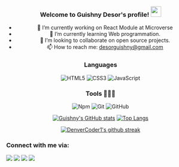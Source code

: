 <section align="center">

<h3 align="center">
  Welcome to Guishny Desor's profile!
  <img src="https://media.giphy.com/media/hvRJCLFzcasrR4ia7z/giphy.gif" width="28">
</h3>

- 🔭 I’m currently working on React Module at Microverse
- 🌱 I’m currently learning Web programmation.
- 👯 I’m looking to collaborate on open source projects.
- 📫 How to reach me: desorguishny@gmail.com

### Languages 

![HTML5](https://icongr.am/devicon/html5-original.svg?size=50&color=currentColor)
![CSS3](https://icongr.am/devicon/css3-original.svg?size=50&color=currentColor)
![JavaScript](https://icongr.am/devicon/javascript-original.svg?size=50&color=currentColor)

### Tools 👨🏾‍💻

![Npm](https://icongr.am/devicon/npm-original-wordmark.svg?size=50&color=currentColor)
![Git](https://icongr.am/devicon/git-original.svg?size=50&color=currentColor)
![GitHub](https://icongr.am/devicon/github-original.svg?size=50&color=currentColor)


[![Guishny's GitHub stats](https://github-readme-stats.vercel.app/api?username=desorgui&show_icons=true)](https://github.com/desorgui/github-readme-stats)
[![Top Langs](https://github-readme-stats.vercel.app/api/top-langs/?username=desorgui&exclude_repo=github-readme-stats,anuraghazra.github.io)](https://github.com/anuraghazra/github-readme-stats)
  
[![DenverCoder1's github streak](https://github-readme-streak-stats.herokuapp.com/?user=desorgui)](https://github.com/DenverCoder1/github-readme-streak-stats)
  
</section>

### Connect with me via:

<p> 
  <a target="_blank"
    href="mailto:desorguishny@gmail.com"><img 
    src="https://img.shields.io/badge/-Gmail-D14836?style=for-the-badge&logo=Gmail&logoColor=white"></img></a>
  <a target="_blank"
    href="https://www.linkedin.com/in/guishny-desor-5421a01a9/"><img
    src="https://img.shields.io/badge/-LinkedIn-0077b5?style=for-the-badge&logo=LinkedIn&logoColor=white"></img></a>
  <a target="_blank"
    href="https://twitter.com/dguishny"><img
    src="https://img.shields.io/badge/-Twitter-1DA1F2?style=for-the-badge&logo=Twitter&logoColor=white"></img></a>
  <a target="_blank"
    href="https://wa.me/+50946591262"><img
    src="https://img.shields.io/badge/WhatsApp-25D366?style=for-the-badge&logo=whatsapp&logoColor=white"></img></a>
</p>
